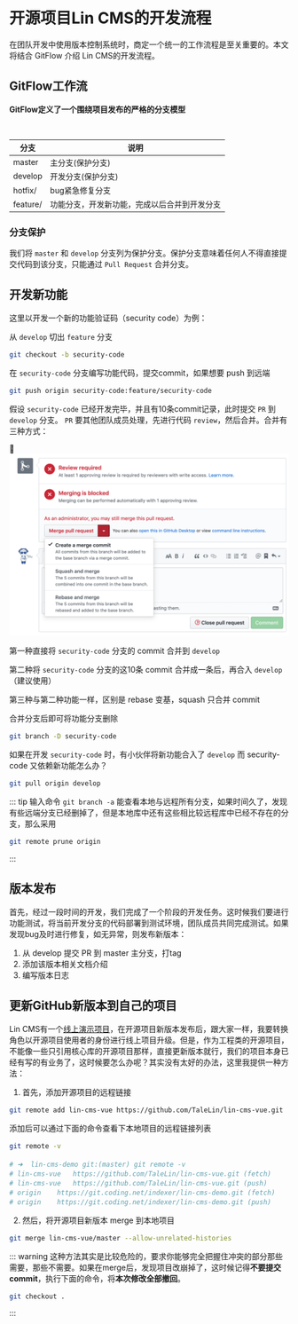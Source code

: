 # 开源项目Lin CMS的开发流程

在团队开发中使用版本控制系统时，商定一个统一的工作流程是至关重要的。本文将结合 GitFlow 介绍 Lin CMS的开发流程。

## GitFlow工作流

**GitFlow定义了一个围绕项目发布的严格的分支模型**

<img :src="$withBase('/assets/gitflow.png')" >

| 分支        | 说明           |
| ---------- | ---------|
| master     | 主分支(保护分支)      |
| develop    | 开发分支(保护分支)      |
| hotfix/    | bug紧急修复分支     |
| feature/   | 功能分支，开发新功能，完成以后合并到开发分支 |


### 分支保护

我们将 `master` 和 `develop` 分支列为保护分支。保护分支意味着任何人不得直接提交代码到该分支，只能通过 `Pull Request` 合并分支。


## 开发新功能

这里以开发一个新的功能验证码（security code）为例：

从 `develop` 切出 `feature` 分支

```sh
git checkout -b security-code
```

在 `security-code` 分支编写功能代码，提交commit，如果想要 push 到远端

```sh
git push origin security-code:feature/security-code
```

假设 `security-code` 已经开发完毕，并且有10条commit记录，此时提交 `PR` 到 `develop` 分支。 `PR` 要其他团队成员处理，先进行代码 `review`，然后合并。合并有三种方式：

<img src='../img/PR.png'>

第一种直接将 `security-code` 分支的 commit 合并到 `develop`

第二种将 `security-code` 分支的这10条 commit 合并成一条后，再合入 `develop`（建议使用）

第三种与第二种功能一样，区别是 rebase 变基，squash 只合并 commit

合并分支后即可将功能分支删除

```sh
git branch -D security-code
```

如果在开发 `security-code` 时，有小伙伴将新功能合入了 `develop` 而 security-code 又依赖新功能怎么办？

```sh
git pull origin develop
```

::: tip
输入命令 `git branch -a` 能查看本地与远程所有分支，如果时间久了，发现有些远端分支已经删掉了，但是本地库中还有这些相比较远程库中已经不存在的分支，那么采用

```sh
git remote prune origin
```
:::

## 版本发布

首先，经过一段时间的开发，我们完成了一个阶段的开发任务。这时候我们要进行功能测试，将当前开发分支的代码部署到测试环境，团队成员共同完成测试。如果发现bug及时进行修复，如无异常，则发布新版本：

1. 从 develop 提交 PR 到 master 主分支，打tag
2. 添加该版本相关文档介绍
3. 编写版本日志

## 更新GitHub新版本到自己的项目

Lin CMS有一个[线上演示项目](http://face.cms.7yue.pro)，在开源项目新版本发布后，跟大家一样，我要转换角色以开源项目使用者的身份进行线上项目升级。但是，作为工程类的开源项目，不能像一些只引用核心库的开源项目那样，直接更新版本就行，我们的项目本身已经有写的有业务了，这时候要怎么办呢？其实没有太好的办法，这里我提供一种方法：

1. 首先，添加开源项目的远程链接

```sh
git remote add lin-cms-vue https://github.com/TaleLin/lin-cms-vue.git
```

添加后可以通过下面的命令查看下本地项目的远程链接列表

```sh
git remote -v

# ➜  lin-cms-demo git:(master) git remote -v
# lin-cms-vue	https://github.com/TaleLin/lin-cms-vue.git (fetch)
# lin-cms-vue	https://github.com/TaleLin/lin-cms-vue.git (push)
# origin	https://git.coding.net/indexer/lin-cms-demo.git (fetch)
# origin	https://git.coding.net/indexer/lin-cms-demo.git (push)
```

2. 然后，将开源项目新版本 merge 到本地项目

```sh
git merge lin-cms-vue/master --allow-unrelated-histories
```

::: warning
这种方法其实是比较危险的，要求你能够完全把握住冲突的部分那些需要，那些不需要。如果在merge后，发现项目改崩掉了，这时候记得**不要提交commit**，执行下面的命令，将**本次修改全部撤回**。

```sh
git checkout .
```
:::

 <RightMenu />